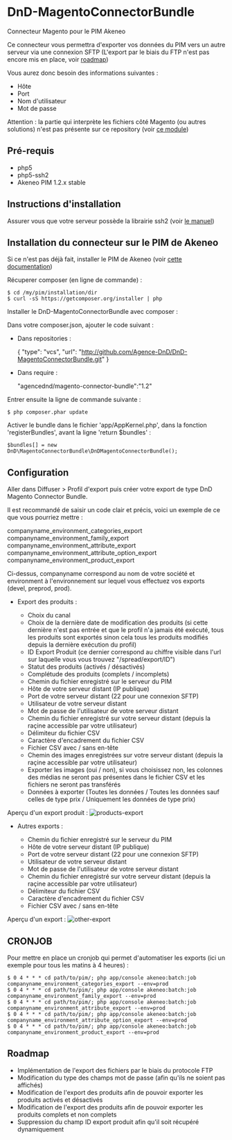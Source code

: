 DnD-MagentoConnectorBundle
==========================

Connecteur Magento pour le PIM Akeneo

Ce connecteur vous permettra d'exporter vos données du PIM vers un autre serveur via une connexion SFTP (L'export par le biais du FTP n'est pas encore mis en place, voir [roadmap](#roadmap))

Vous aurez donc besoin des informations suivantes :

- Hôte
- Port
- Nom d'utilisateur
- Mot de passe

Attention : la partie qui interprète les fichiers côté Magento (ou autres solutions) n'est pas présente sur ce repository (voir [ce module](https://github.com/Agence-DnD/DnD-PimConnector))

## Pré-requis

- php5
- php5-ssh2
- Akeneo PIM 1.2.x stable

## Instructions d'installation

Assurer vous que votre serveur possède la librairie ssh2 (voir [le manuel](http://php.net/manual/fr/ssh2.installation.php))

## Installation du connecteur sur le PIM de Akeneo

Si ce n'est pas déjà fait, installer le PIM de Akeneo (voir [cette documentation](https://github.com/akeneo/pim-community-standard))

Récuperer composer (en ligne de commande) :

    $ cd /my/pim/installation/dir
    $ curl -sS https://getcomposer.org/installer | php

Installer le DnD-MagentoConnectorBundle avec composer :

Dans votre composer.json, ajouter le code suivant :

- Dans repositories :

    {
        "type": "vcs",
        "url": "http://github.com/Agence-DnD/DnD-MagentoConnectorBundle.git"
    }

- Dans require :

    "agencednd/magento-connector-bundle":"1.2"

Entrer ensuite la ligne de commande suivante :

    $ php composer.phar update

Activer le bundle dans le fichier 'app/AppKernel.php', dans la fonction 'registerBundles', avant la ligne 'return $bundles' :

    $bundles[] = new DnD\MagentoConnectorBundle\DnDMagentoConnectorBundle();

## Configuration

Aller dans Diffuser > Profil d'export puis créer votre export de type DnD Magento Connector Bundle.

Il est recommandé de saisir un code clair et précis, voici un exemple de ce que vous pourriez mettre :

companyname_environment_categories_export
companyname_environment_family_export
companyname_environment_attribute_export
companyname_environment_attribute_option_export
companyname_environment_product_export

Ci-dessus, companyname correspond au nom de votre société et environment à l'environnement sur lequel vous effectuez vos exports (devel, preprod, prod).

- Export des produits :

    - Choix du canal
    - Choix de la dernière date de modification des produits (si cette dernière n'est pas entrée et que le profil n'a jamais été exécuté, tous les produits sont exportés sinon cela tous les produits modifiés depuis la dernière exécution du profil)
    - ID Export Produit (ce dernier correspond au chiffre visible dans l'url sur laquelle vous vous trouvez "/spread/export/ID")
    - Statut des produits (activés / désactivés)
    - Complétude des produits (complets / incomplets)
    - Chemin du fichier enregistré sur le serveur du PIM
    - Hôte de votre serveur distant (IP publique)
    - Port de votre serveur distant (22 pour une connexion SFTP)
    - Utilisateur de votre serveur distant
    - Mot de passe de l'utilisateur de votre serveur distant
    - Chemin du fichier enregistré sur votre serveur distant (depuis la raçine accessible par votre utilisateur)
    - Délimiteur du fichier CSV
    - Caractère d'encadrement du fichier CSV
    - Fichier CSV avec / sans en-tête
    - Chemin des images enregistrées sur votre serveur distant (depuis la raçine accessible par votre utilisateur)
    - Exporter les images (oui / non), si vous choisissez non, les colonnes des médias ne seront pas présentes dans le fichier CSV et les fichiers ne seront pas transférés
    - Données à exporter (Toutes les données / Toutes les données sauf celles de type prix / Uniquement les données de type prix)

Aperçu d'un export produit :
![products-export](http://img.dnd.fr/uploads/pim-screen1.png)

- Autres exports :

    - Chemin du fichier enregistré sur le serveur du PIM
    - Hôte de votre serveur distant (IP publique)
    - Port de votre serveur distant (22 pour une connexion SFTP)
    - Utilisateur de votre serveur distant
    - Mot de passe de l'utilisateur de votre serveur distant
    - Chemin du fichier enregistré sur votre serveur distant (depuis la raçine accessible par votre utilisateur)
    - Délimiteur du fichier CSV
    - Caractère d'encadrement du fichier CSV
    - Fichier CSV avec / sans en-tête

Aperçu d'un export :
![other-export](http://img.dnd.fr/uploads/pim-screen2.png)

## CRONJOB

Pour mettre en place un cronjob qui permet d'automatiser les exports (ici un exemple pour tous les matins à 4 heures) :

    $ 0 4 * * * cd path/to/pim/; php app/console akeneo:batch:job companyname_environment_categories_export --env=prod
    $ 0 4 * * * cd path/to/pim/; php app/console akeneo:batch:job companyname_environment_family_export --env=prod
    $ 0 4 * * * cd path/to/pim/; php app/console akeneo:batch:job companyname_environment_attribute_export --env=prod
    $ 0 4 * * * cd path/to/pim/; php app/console akeneo:batch:job companyname_environment_attribute_option_export --env=prod
    $ 0 4 * * * cd path/to/pim/; php app/console akeneo:batch:job companyname_environment_product_export --env=prod

## Roadmap

- Implémentation de l'export des fichiers par le biais du protocole FTP
- Modification du type des champs mot de passe (afin qu'ils ne soient pas affichés)
- Modification de l'export des produits afin de pouvoir exporter les produits activés et désactivés
- Modification de l'export des produits afin de pouvoir exporter les produits complets et non complets
- Suppression du champ ID export produit afin qu'il soit récupéré dynamiquement